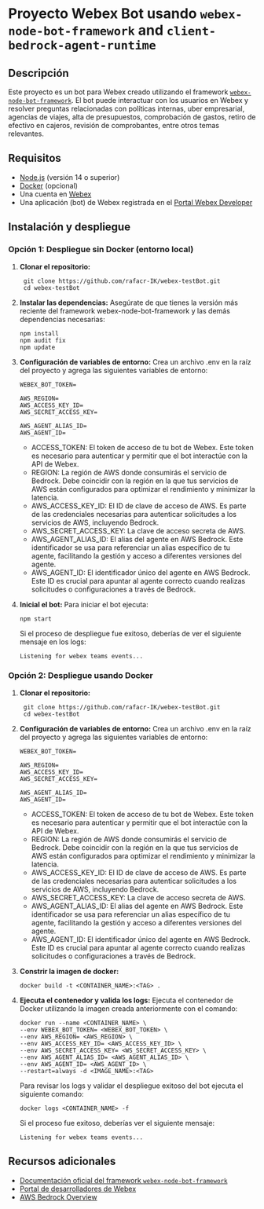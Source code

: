 # Proyecto Webex Bot usando `webex-node-bot-framework` and `client-bedrock-agent-runtime`

## Descripción

Este proyecto es un bot para Webex creado utilizando el framework [`webex-node-bot-framework`](https://github.com/WebexSamples/webex-node-bot-framework). El bot puede interactuar con los usuarios en Webex y resolver preguntas relacionadas con políticas internas, uber empresarial, agencias de viajes, alta de presupuestos, comprobación de gastos, retiro de efectivo en cajeros, revisión de comprobantes, entre otros temas relevantes.

## Requisitos

- [Node.js](https://nodejs.org/) (versión 14 o superior)
- [Docker](https://www.docker.com/get-started) (opcional)
- Una cuenta en [Webex](https://www.webex.com/)
- Una aplicación (bot) de Webex registrada en el [Portal Webex Developer](https://developer.webex.com/)

## Instalación y despliegue
### Opción 1: Despliegue sin Docker (entorno local)
1. **Clonar el repositorio:**

   ```
    git clone https://github.com/rafacr-IK/webex-testBot.git
    cd webex-testBot
    ```
    
2.	**Instalar las dependencias:**
Asegúrate de que tienes la versión más reciente del framework webex-node-bot-framework y las demás dependencias necesarias:
    ```
    npm install
    npm audit fix
    npm update
    ```

3.	**Configuración de variables de entorno:**
Crea un archivo .env en la raíz del proyecto y agrega las siguientes variables de entorno:
    ```
    WEBEX_BOT_TOKEN=

    AWS_REGION=
    AWS_ACCESS_KEY_ID=
    AWS_SECRET_ACCESS_KEY=

    AWS_AGENT_ALIAS_ID=
    AWS_AGENT_ID=
    ```
    - ACCESS_TOKEN: El token de acceso de tu bot de Webex. Este token es necesario para autenticar y permitir que el bot interactúe con la API de Webex.
	- REGION: La región de AWS donde consumirás el servicio de Bedrock. Debe coincidir con la región en la que tus servicios de AWS están configurados para optimizar el rendimiento y minimizar la latencia.
	- AWS_ACCESS_KEY_ID: El ID de clave de acceso de AWS. Es parte de las credenciales necesarias para autenticar solicitudes a los servicios de AWS, incluyendo Bedrock.
	- AWS_SECRET_ACCESS_KEY: La clave de acceso secreta de AWS.
	- AWS_AGENT_ALIAS_ID: El alias del agente en AWS Bedrock. Este identificador se usa para referenciar un alias específico de tu agente, facilitando la gestión y acceso a diferentes versiones del agente.
	- AWS_AGENT_ID: El identificador único del agente en AWS Bedrock. Este ID es crucial para apuntar al agente correcto cuando realizas solicitudes o configuraciones a través de Bedrock.

4.	**Inicial el bot:**
Para iniciar el bot ejecuta:

    ```
    npm start
    ```
    Si el proceso de despliegue fue exitoso, deberías de ver el siguiente mensaje en los logs:
    ```
    Listening for webex teams events...
    ```
### Opción 2: Despliegue usando Docker
1. **Clonar el repositorio:**

   ```
    git clone https://github.com/rafacr-IK/webex-testBot.git
    cd webex-testBot
    ```
    
2.	**Configuración de variables de entorno:**
Crea un archivo .env en la raíz del proyecto y agrega las siguientes variables de entorno:
    ```
    WEBEX_BOT_TOKEN=

    AWS_REGION=
    AWS_ACCESS_KEY_ID=
    AWS_SECRET_ACCESS_KEY=

    AWS_AGENT_ALIAS_ID=
    AWS_AGENT_ID=
    ```
    - ACCESS_TOKEN: El token de acceso de tu bot de Webex. Este token es necesario para autenticar y permitir que el bot interactúe con la API de Webex.
	- REGION: La región de AWS donde consumirás el servicio de Bedrock. Debe coincidir con la región en la que tus servicios de AWS están configurados para optimizar el rendimiento y minimizar la latencia.
	- AWS_ACCESS_KEY_ID: El ID de clave de acceso de AWS. Es parte de las credenciales necesarias para autenticar solicitudes a los servicios de AWS, incluyendo Bedrock.
	- AWS_SECRET_ACCESS_KEY: La clave de acceso secreta de AWS.
	- AWS_AGENT_ALIAS_ID: El alias del agente en AWS Bedrock. Este identificador se usa para referenciar un alias específico de tu agente, facilitando la gestión y acceso a diferentes versiones del agente.
	- AWS_AGENT_ID: El identificador único del agente en AWS Bedrock. Este ID es crucial para apuntar al agente correcto cuando realizas solicitudes o configuraciones a través de Bedrock.
    
3.	**Constrir la imagen de docker:**
    ```
    docker build -t <CONTAINER_NAME>:<TAG> .
    ```
4.	**Ejecuta el contenedor y valida los logs:**
Ejecuta el contenedor de Docker utilizando la imagen creada anteriormente con el comando:
    ```
    docker run --name <CONTAINER_NAME> \
    --env WEBEX_BOT_TOKEN= <WEBEX_BOT_TOKEN> \
    --env AWS_REGION= <AWS_REGION> \
    --env AWS_ACCESS_KEY_ID= <AWS_ACCESS_KEY_ID> \
    --env AWS_SECRET_ACCESS_KEY= <WS_SECRET_ACCESS_KEY> \
    --env AWS_AGENT_ALIAS_ID= <AWS_AGENT_ALIAS_ID> \
    --env AWS_AGENT_ID= <AWS_AGENT_ID> \
    --restart=always -d <IMAGE_NAME>:<TAG> 
    ```
    Para revisar los logs y validar el despliegue exitoso del bot ejecuta el siguiente comando:
    ```
    docker logs <CONTAINER_NAME> -f
    ```
    Si el proceso fue exitoso, deberías ver el siguiente mensaje:
    ```
    Listening for webex teams events...
    ```

## Recursos adicionales

- [Documentación oficial del framework `webex-node-bot-framework`](https://github.com/WebexSamples/webex-node-bot-framework)
- [Portal de desarrolladores de Webex](https://developer.webex.com/)
- [AWS Bedrock Overview](https://aws.amazon.com/bedrock/)